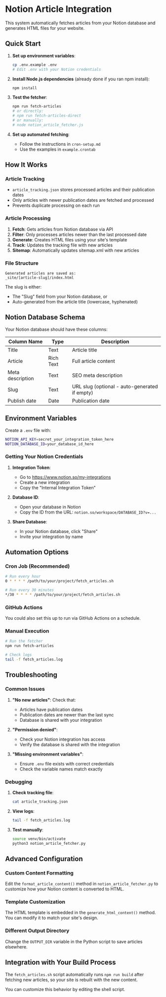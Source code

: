 # Notion Article Integration

This system automatically fetches articles from your Notion database and generates HTML files for your website.

## Quick Start

1. **Set up environment variables**:
   ```bash
   cp .env.example .env
   # Edit .env with your Notion credentials
   ```

2. **Install Node.js dependencies** (already done if you ran npm install):
   ```bash
   npm install
   ```

3. **Test the fetcher**:
   ```bash
   npm run fetch-articles
   # or directly:
   # npm run fetch-articles-direct
   # or manually:
   # node notion_article_fetcher.js
   ```

4. **Set up automated fetching**:
   - Follow the instructions in `cron-setup.md`
   - Use the examples in `example.crontab`

## How It Works

### Article Tracking
- `article_tracking.json` stores processed articles and their publication dates
- Only articles with newer publication dates are fetched and processed
- Prevents duplicate processing on each run

### Article Processing
1. **Fetch**: Gets articles from Notion database via API
2. **Filter**: Only processes articles newer than the last processed date
3. **Generate**: Creates HTML files using your site's template
4. **Track**: Updates the tracking file with new articles
5. **Sitemap**: Automatically updates sitemap.xml with new articles

### File Structure
```
Generated articles are saved as:
_site/[article-slug]/index.html
```

The slug is either:
- The "Slug" field from your Notion database, or  
- Auto-generated from the article title (lowercase, hyphenated)

## Notion Database Schema

Your Notion database should have these columns:

| Column Name | Type | Description |
|-------------|------|-------------|
| Title | Text | Article title |
| Article | Rich Text | Full article content |
| Meta description | Text | SEO meta description |
| Slug | Text | URL slug (optional - auto-generated if empty) |
| Publish date | Date | Publication date |

## Environment Variables

Create a `.env` file with:

```bash
NOTION_API_KEY=secret_your_integration_token_here
NOTION_DATABASE_ID=your_database_id_here
```

### Getting Your Notion Credentials

1. **Integration Token**:
   - Go to https://www.notion.so/my-integrations
   - Create a new integration
   - Copy the "Internal Integration Token"

2. **Database ID**:
   - Open your database in Notion
   - Copy the ID from the URL: `notion.so/workspace/DATABASE_ID?v=...`

3. **Share Database**:
   - In your Notion database, click "Share"
   - Invite your integration by name

## Automation Options

### Cron Job (Recommended)
```bash
# Run every hour
0 * * * * /path/to/your/project/fetch_articles.sh

# Run every 30 minutes  
*/30 * * * * /path/to/your/project/fetch_articles.sh
```

### GitHub Actions
You could also set this up to run via GitHub Actions on a schedule.

### Manual Execution
```bash
# Run the fetcher
npm run fetch-articles

# Check logs
tail -f fetch_articles.log
```

## Troubleshooting

### Common Issues

1. **"No new articles"**: Check that:
   - Articles have publication dates
   - Publication dates are newer than the last sync
   - Database is shared with your integration

2. **"Permission denied"**: 
   - Check your Notion integration has access
   - Verify the database is shared with the integration

3. **"Missing environment variables"**:
   - Ensure `.env` file exists with correct credentials
   - Check the variable names match exactly

### Debugging

1. **Check tracking file**:
   ```bash
   cat article_tracking.json
   ```

2. **View logs**:
   ```bash
   tail -f fetch_articles.log
   ```

3. **Test manually**:
   ```bash
   source venv/bin/activate
   python3 notion_article_fetcher.py
   ```

## Advanced Configuration

### Custom Content Formatting
Edit the `format_article_content()` method in `notion_article_fetcher.py` to customize how your Notion content is converted to HTML.

### Template Customization  
The HTML template is embedded in the `generate_html_content()` method. You can modify it to match your site's design.

### Different Output Directory
Change the `OUTPUT_DIR` variable in the Python script to save articles elsewhere.

## Integration with Your Build Process

The `fetch_articles.sh` script automatically runs `npm run build` after fetching new articles, so your site is rebuilt with the new content.

You can customize this behavior by editing the shell script.
